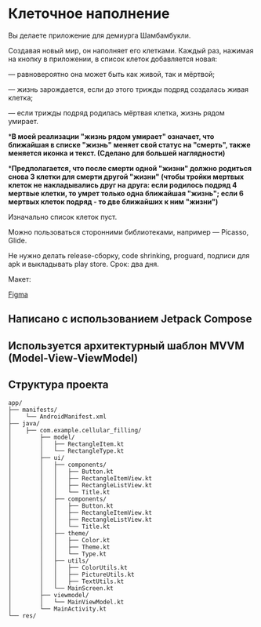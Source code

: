 # Клеточное наполнение

Вы делаете приложение для демиурга Шамбамбукли. 

Создавая новый мир, он наполняет его клетками. Каждый раз, нажимая на кнопку в приложении, в список клеток добавляется новая:

— равновероятно она может быть как живой, так и мёртвой;

— жизнь зарождается, если до этого трижды подряд создалась живая клетка;

— если трижды подряд родилась мёртвая клетка, жизнь рядом умирает.

***В моей реализации "жизнь рядом умирает" означает, что ближайшая в списке "жизнь" меняет свой статус на "смерть", также меняется иконка и текст. (Сделано для большей наглядности)**

***Предполагается, что после смерти одной "жизни" должно родиться снова 3 клетки для смерти другой "жизни" (чтобы тройки мертвых клеток не накладывались друг на друга: если родилось подряд 4 мертвые клетки, то умрет только одна ближайшая "жизнь"; если 6 мертвых клеток подряд - то две ближайших к ним "жизни")**


Изначально список клеток пуст. 

Можно пользоваться сторонними библиотеками, например — Picasso, Glide.

Не нужно делать release-сборку, code shrinking, proguard, подписи для apk и выкладывать play store. Срок: два дня.



Макет: 

[Figma](https://www.figma.com/file/RNGiOtbn0Iiyjt82BwMXWX/%D0%9F%D1%80%D0%B8%D0%BB%D0%BE%D0%B6%D0%B5%D0%BD%D0%B8%D0%B5-%D0%B4%D0%BB%D1%8F-%D0%B4%D0%B5%D0%BC%D0%B8%D1%83%D1%80%D0%B3%D0%B0-%D0%A8%D0%B0%D0%BC%D0%B1%D0%B0%D0%BC%D0%B1%D1%83%D0%BA%D0%BB%D0%B8?node-id=0%3A1)

## Написано с использованием Jetpack Compose
## Используется архитектурный шаблон MVVM (Model-View-ViewModel)

## Структура проекта

```plaintext
app/
├── manifests/
│    └── AndroidManifest.xml
├── java/            
│    ├── com.example.cellular_filling/  
│        ├── model/
│        │   ├── RectangleItem.kt       
│        │   └── RectangleType.kt
│        ├── ui/
│        │   ├── components/
│        │   │   ├── Button.kt       
│        │   │   ├── RectangleItemView.kt
│        │   │   ├── RectangleListView.kt
│        │   │   └── Title.kt
│        │   ├── components/
│        │   │   ├── Button.kt       
│        │   │   ├── RectangleItemView.kt
│        │   │   ├── RectangleListView.kt
│        │   │   └── Title.kt
│        │   ├── theme/
│        │   │   ├── Color.kt
│        │   │   ├── Theme.kt
│        │   │   └── Type.kt
│        │   ├── utils/
│        │   │   ├── ColorUtils.kt
│        │   │   ├── PictureUtils.kt
│        │   │   ├── TextUtils.kt
│        │   └── MainScreen.kt
│        ├── viewmodel/
│        │   └── MainViewModel.kt
│        └── MainActivity.kt
└── res/      
```

